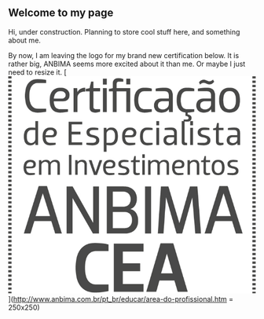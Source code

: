 ## Welcome to my page

Hi, under construction. Planning to store cool stuff here, and something about me.

By now, I am leaving the logo for my brand new certification below. It is rather big, ANBIMA 
seems more excited about it than me. Or maybe I just need to resize it.
[![](selo_CEA_c.jpg)](http://www.anbima.com.br/pt_br/educar/area-do-profissional.htm = 250x250)
